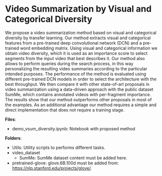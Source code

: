 # Video Summarization by Visual and Categorical Diversity

We propose a video summarization method based on visual and categorical diversity by transfer learning. Our method extracts visual and categorical features from a pre-trained deep convolutional network (DCN) and a pre-trained word embedding matrix. Using visual and categorical information we obtain video diversity, which it is used as an importance score to select segments from the input video that best describes it. Our method also allows to perform queries during the search process, in this way personalizing the resulting video summaries according to the particular intended purposes. The performance of the method is evaluated using different pre-trained DCN models in order to select the architecture with the best throughput. We then compare it with other state-of-art proposals in video summarization using a data-driven approach with the public dataset SumMe, which contains annotated videos with per-fragment importance. The results show that our method outperforms other proposals in most of the examples. As an additional advantage our method requires a simple and direct implementation that does not require a training stage.

__Files__:
- demo_vsum_diversity.ipynb: Notebook with proposed method

__Folders__:
- Utils: Utility scripts to performs different tasks.
- video_dataset
	- SumMe: SumMe dataset content must be added here.
- pretrained-glove: glove.6B.100d must be added from: https://nlp.stanford.edu/projects/glove/.

